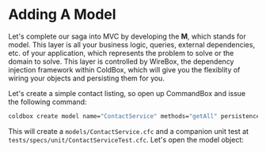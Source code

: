 # Adding A Model

Let's complete our saga into MVC by developing the **M**, which stands for model.  This layer is all your business logic, queries, external dependencies, etc. of your application, which represents the problem to solve or the domain to solve.  This layer is controlled by WireBox, the dependency injection framework within ColdBox, which will give you the flexiblity of wiring your objects and persisting them for you.

Let's create a simple contact listing, so open up CommandBox and issue the following command:

```bash
coldbox create model name="ContactService" methods="getAll" persistence="singleton"
```

This will create a `models/ContactService.cfc` and a companion unit test at `tests/specs/unit/ContactServiceTest.cfc`.  Let's open the model object:

```js

```